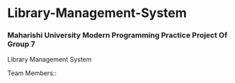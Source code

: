 # Library-Management-System

### Maharishi University Modern Programming Practice Project Of Group 7

Library Management System

Team Members::

